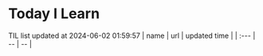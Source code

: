 # Today I Learn 
TIL list updated at 2024-06-02 01:59:57
| name | url | updated time |
| :--- | -- | -- |
